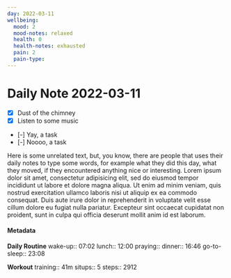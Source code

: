 ```yaml
---
day: 2022-03-11
wellbeing:
  mood: 2
  mood-notes: relaxed
  health: 0
  health-notes: exhausted
  pain: 2
  pain-type: 
---
```


# Daily Note 2022-03-11

- [x] Dust of the chimney
- [x] Listen to some music
- [-] Yay, a task
- [-] Noooo, a task

Here is some unrelated text, but, you know, there are people that uses their daily notes to type some words, for example what they did this day, what they moved, if they encountered anything nice or interesting. Lorem ipsum dolor sit amet, consectetur adipisicing elit, sed do eiusmod tempor incididunt ut labore et dolore magna aliqua. Ut enim ad minim veniam, quis nostrud exercitation ullamco laboris nisi ut aliquip ex ea commodo consequat. Duis aute irure dolor in reprehenderit in voluptate velit esse cillum dolore eu fugiat nulla pariatur. Excepteur sint occaecat cupidatat non proident, sunt in culpa qui officia deserunt mollit anim id est laborum.

#### Metadata

**Daily Routine**
wake-up:: 07:02
lunch:: 12:00
praying:: 
dinner:: 16:46
go-to-sleep:: 23:08

**Workout**
training:: 41m
situps:: 5
steps:: 2912
